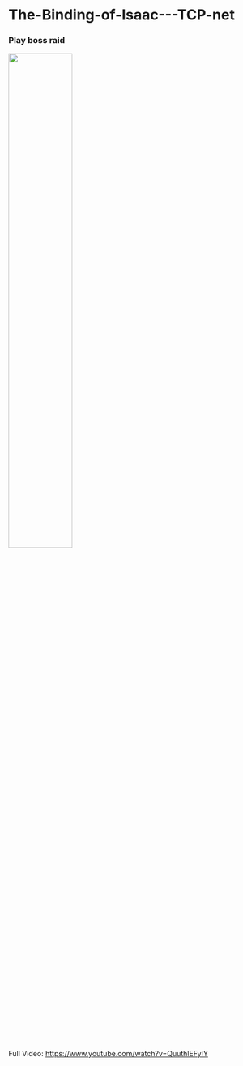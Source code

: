 # The-Binding-of-Isaac---TCP-net

### Play boss raid
<img src="https://user-images.githubusercontent.com/32826146/94443607-51b43a00-01e0-11eb-9ca7-2e4156646e17.gif" width="50%" height="50%"></img>

Full Video: https://www.youtube.com/watch?v=QuuthlEFyIY
